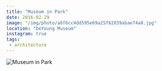 ```yaml
---
title: "Museum in Park"
date: 2016-02-29
image: "/img/photo/a6f6cc4dd595e69a25f82039abae74a8.jpg"
location: "DeYoung Museum"
instagram: true
tags:
 - architecture
---
```


![Museum in Park](/img/photo/a6f6cc4dd595e69a25f82039abae74a8.jpg)

